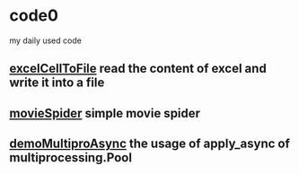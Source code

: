 # code0
my daily used code

## [excelCellToFile](https://github.com/FRMMAR/code0/blob/master/excelCellToFile.py) read the content of excel and write it into a file
## [movieSpider](https://github.com/FRMMAR/code0/blob/master/movieSpider.py) simple movie spider
## [demoMultiproAsync](https://github.com/FRMMAR/code0/blob/master/demoMultiproAsync.py) the usage of apply_async of multiprocessing.Pool
